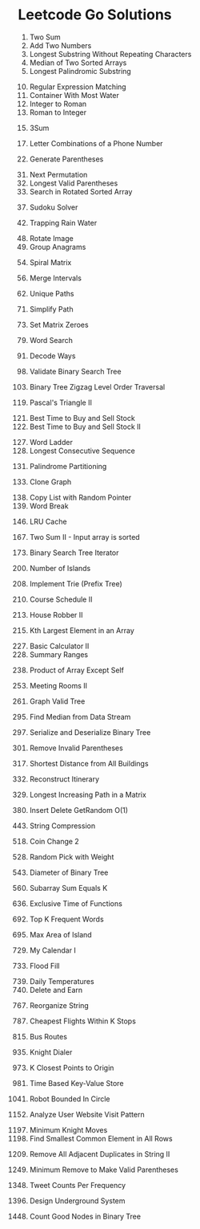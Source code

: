 # Leetcode Go Solutions
1. Two Sum
2. Add Two Numbers
3. Longest Substring Without Repeating Characters
4. Median of Two Sorted Arrays
5. Longest Palindromic Substring
<!-- end of the list -->
10. Regular Expression Matching
11. Container With Most Water
12. Integer to Roman
13. Roman to Integer
<!-- end of the list -->
15. 3Sum
<!-- end of the list -->
17. Letter Combinations of a Phone Number
<!-- end of the list -->
22. Generate Parentheses
<!-- end of the list -->
31. Next Permutation
32. Longest Valid Parentheses
33. Search in Rotated Sorted Array
<!-- end of the list -->
37. Sudoku Solver
<!-- end of the list -->
42. Trapping Rain Water
<!-- end of the list -->
48. Rotate Image
49. Group Anagrams
<!-- end of the list -->
54. Spiral Matrix
<!-- end of the list -->
56. Merge Intervals
<!-- end of the list -->
62. Unique Paths
<!-- end of the list -->
71. Simplify Path
<!-- end of the list -->
73. Set Matrix Zeroes
<!-- end of the list -->
79. Word Search
<!-- end of the list -->
91. Decode Ways
<!-- end of the list -->
98. Validate Binary Search Tree
<!-- end of the list -->
103. Binary Tree Zigzag Level Order Traversal
<!-- end of the list -->
119. Pascal's Triangle II
<!-- end of the list -->
121. Best Time to Buy and Sell Stock
122. Best Time to Buy and Sell Stock II
<!-- end of the list -->
127. Word Ladder
128. Longest Consecutive Sequence
<!-- end of the list -->
131. Palindrome Partitioning
<!-- end of the list -->
133. Clone Graph
<!-- end of the list -->
138. Copy List with Random Pointer
139. Word Break
<!-- end of the list -->
146. LRU Cache
<!-- end of the list -->
167. Two Sum II - Input array is sorted
<!-- end of the list -->
173. Binary Search Tree Iterator
<!-- end of the list -->
200. Number of Islands
<!-- end of the list -->
208. Implement Trie (Prefix Tree)
<!-- end of the list -->
210. Course Schedule II
<!-- end of the list -->
213. House Robber II
<!-- end of the list -->
215. Kth Largest Element in an Array
<!-- end of the list -->
227. Basic Calculator II
228. Summary Ranges
<!-- end of the list -->
238. Product of Array Except Self
<!-- end of the list -->
253. Meeting Rooms II
<!-- end of the list -->
261. Graph Valid Tree
<!-- end of the list -->
295. Find Median from Data Stream
<!-- end of the list -->
297. Serialize and Deserialize Binary Tree
<!-- end of the list -->
301. Remove Invalid Parentheses
<!-- end of the list -->
317. Shortest Distance from All Buildings
<!-- end of the list -->
332. Reconstruct Itinerary
<!-- end of the list -->
329. Longest Increasing Path in a Matrix
<!-- end of the list -->
380. Insert Delete GetRandom O(1)
<!-- end of the list -->
443. String Compression
<!-- end of the list -->
518. Coin Change 2
<!-- end of the list -->
528. Random Pick with Weight
<!-- end of the list -->
543. Diameter of Binary Tree
<!-- end of the list -->
560. Subarray Sum Equals K
<!-- end of the list -->
636. Exclusive Time of Functions
<!-- end of the list -->
692. Top K Frequent Words
<!-- end of the list -->
695. Max Area of Island
<!-- end of the list -->
729. My Calendar I
<!-- end of the list -->
733. Flood Fill
<!-- end of the list -->
739. Daily Temperatures
740. Delete and Earn
<!-- end of the list -->
767. Reorganize String
<!-- end of the list -->
787. Cheapest Flights Within K Stops
<!-- end of the list -->
815. Bus Routes
<!-- end of the list -->
935. Knight Dialer
<!-- end of the list -->
973. K Closest Points to Origin
<!-- end of the list -->
981. Time Based Key-Value Store
<!-- end of the list -->
1041. Robot Bounded In Circle
<!-- end of the list -->
1152. Analyze User Website Visit Pattern
<!-- end of the list -->
1197. Minimum Knight Moves
1198. Find Smallest Common Element in All Rows
<!-- end of the list -->
1209. Remove All Adjacent Duplicates in String II
<!-- end of the list -->
1249. Minimum Remove to Make Valid Parentheses
<!-- end of the list -->
1348. Tweet Counts Per Frequency
<!-- end of the list -->
1396. Design Underground System
<!-- end of the list -->
1448. Count Good Nodes in Binary Tree
